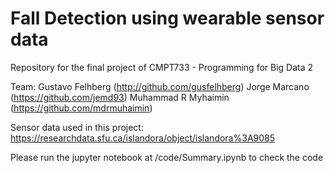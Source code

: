 # Fall Detection using wearable sensor data

Repository for the final project of CMPT733 - Programming for Big Data 2

Team:
Gustavo Felhberg (http://github.com/gusfelhberg)
Jorge Marcano (https://github.com/jemd93)
Muhammad R Myhaimin (https://github.com/mdrmuhaimin)

Sensor data used in this project: https://researchdata.sfu.ca/islandora/object/islandora%3A9085

Please run the jupyter notebook at /code/Summary.ipynb to check the code